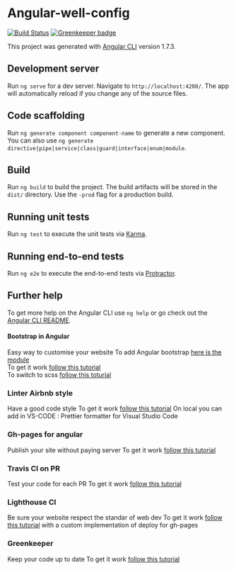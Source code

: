 # Angular-well-config

[![Build Status](https://travis-ci.org/riderx/angular-well-config.svg?branch=master)](https://travis-ci.org/riderx/angular-well-config)
[![Greenkeeper badge](https://badges.greenkeeper.io/riderx/angular-well-config.svg)](https://greenkeeper.io/)

This project was generated with [Angular CLI](https://github.com/angular/angular-cli) version 1.7.3.

## Development server

Run `ng serve` for a dev server. Navigate to `http://localhost:4200/`. The app will automatically reload if you change any of the source files.

## Code scaffolding

Run `ng generate component component-name` to generate a new component. You can also use `ng generate directive|pipe|service|class|guard|interface|enum|module`.

## Build

Run `ng build` to build the project. The build artifacts will be stored in the `dist/` directory. Use the `-prod` flag for a production build.

## Running unit tests

Run `ng test` to execute the unit tests via [Karma](https://karma-runner.github.io).

## Running end-to-end tests

Run `ng e2e` to execute the end-to-end tests via [Protractor](http://www.protractortest.org/).

## Further help

To get more help on the Angular CLI use `ng help` or go check out the [Angular CLI README](https://github.com/angular/angular-cli/blob/master/README.md).

#### Bootstrap in Angular

Easy way to customise your website
To add Angular bootstrap [here is the module](https://ng-bootstrap.github.io/#/getting-started)  
To get it work [follow this tutorial](https://medium.com/codingthesmartway-com-blog/building-an-angular-5-project-with-bootstrap-4-and-firebase-4504ff7717c1)  
To switch to scss [follow this toturial](https://stackoverflow.com/questions/45660802/how-to-use-bootstrap-4-with-sass-in-angular)

### Linter Airbnb style

Have a good code style
To get it work [follow this tutorial](https://hackernoon.com/configure-eslint-prettier-and-flow-in-vs-code-for-react-development-c9d95db07213) 
On local you can add in VS-CODE : Prettier formatter for Visual Studio Code

### Gh-pages for angular

Publish your site without paying server
To get it work [follow this tutorial](https://www.npmjs.com/package/angular-cli-ghpages)

### Travis CI on PR

Test your code for each PR
To get it work [follow this tutorial](https://houssein.me/continuous-integration-angular-firebase-travisci)

### Lighthouse CI

Be sure your website respect the standar of web dev
To get it work [follow this tutorial](https://github.com/ebidel/lighthouse-ci)
with a custom implementation of deploy for gh-pages

### Greenkeeper

Keep your code up to date
To get it work [follow this tutorial](https://houssein.me/continuous-integration-angular-firebase-travisci)




